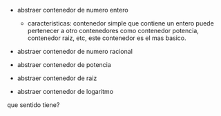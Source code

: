 - abstraer contenedor de numero entero

    - caracteristicas: contenedor simple que contiene un entero puede pertenecer a otro contenedores como contenedor potencia, contenedor raiz, etc, este contenedor es el mas basico.

- abstraer contenedor de numero racional

- abstraer contenedor de potencia
- abstraer contenedor de raiz
- abstraer contenedor de logaritmo


que sentido tiene?